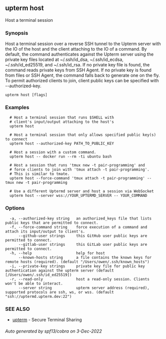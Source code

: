 ## upterm host

Host a terminal session

### Synopsis

Host a terminal session over a reverse SSH tunnel to the Upterm server with the IO of the host and the client attaching to the IO of a command. By default, the command authenticates against the Upterm server using the private key files located at ~/.ssh/id_dsa, ~/.ssh/id_ecdsa, ~/.ssh/id_ed25519, and ~/.ssh/id_rsa. If no private key file is found, the command reads private keys from SSH Agent. If no private key is found from files or SSH Agent, the command falls back to generate one on the fly. To permit authorized clients to join, client public keys can be specified with --authorized-key.

```
upterm host [flags]
```

### Examples

```
  # Host a terminal session that runs $SHELL with
  # client's input/output attaching to the host's
  upterm host

  # Host a terminal session that only allows specified public key(s) to connect
  upterm host --authorized-key PATH_TO_PUBLIC_KEY

  # Host a session with a custom command.
  upterm host -- docker run --rm -ti ubuntu bash

  # Host a session that runs 'tmux new -t pair-programming' and
  # force clients to join with 'tmux attach -t pair-programming'.
  # This is similar to tmate.
  upterm host --force-command 'tmux attach -t pair-programming' -- tmux new -t pair-programming

  # Use a different Uptermd server and host a session via WebSocket
  upterm host --server wss://YOUR_UPTERMD_SERVER -- YOUR_COMMAND
```

### Options

```
  -a, --authorized-key string   an authorized_keys file that lists public keys that are permitted to connect.
  -f, --force-command string    force execution of a command and attach its input/output to client's.
      --github-user strings     this GitHub user public keys are permitted to connect.
      --gitlab-user strings     this GitLab user public keys are permitted to connect.
  -h, --help                    help for host
      --known-hosts string      a file contains the known keys for remote hosts (required). (default "/Users/owen/.ssh/known_hosts")
  -i, --private-key strings     private key file for public key authentication against the upterm server (default [/Users/owen/.ssh/id_ed25519])
  -r, --read-only               host a read-only session. Clients won't be able to interact.
      --server string           upterm server address (required), supported protocols are ssh, ws, or wss. (default "ssh://uptermd.upterm.dev:22")
```

### SEE ALSO

* [upterm](upterm.md)	 - Secure Terminal Sharing

###### Auto generated by spf13/cobra on 3-Dec-2022

